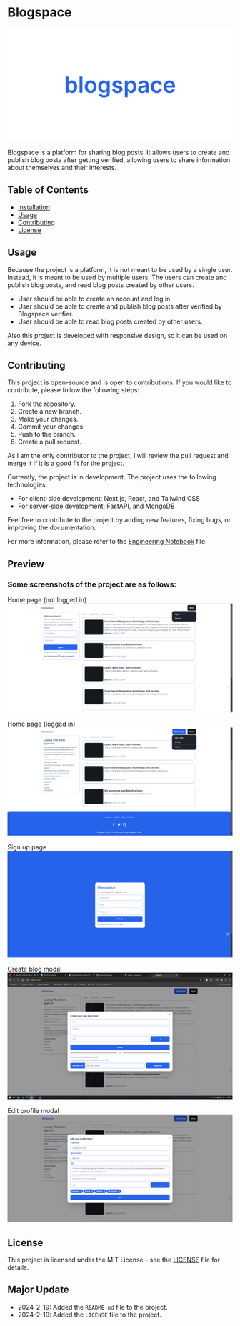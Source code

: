 # Blogspace

![Blogspace Banner](/documents/images/blogspace-banner.png)

Blogspace is a platform for sharing blog posts. It allows users to create and publish blog posts after getting verified, allowing users to share information about themselves and their interests.

## Table of Contents

- [Installation](#installation)
- [Usage](#usage)
- [Contributing](#contributing)
- [License](#license)

## Usage

Because the project is a platform, it is not meant to be used by a single user. Instead, it is meant to be used by multiple users. The users can create and publish blog posts, and read blog posts created by other users.

- User should be able to create an account and log in.
- User should be able to create and publish blog posts after verified by Blogspace verifier.
- User should be able to read blog posts created by other users.

Also this project is developed with responsive design, so it can be used on any device.

## Contributing

This project is open-source and is open to contributions. If you would like to contribute, please follow the following steps:
1. Fork the repository.
2. Create a new branch.
3. Make your changes.
4. Commit your changes.
5. Push to the branch.
6. Create a pull request.

As I am the only contributor to the project, I will review the pull request and merge it if it is a good fit for the project.

Currently, the project is in development. The project uses the following technologies:
- For client-side development: Next.js, React, and Tailwind CSS
- For server-side development: FastAPI, and MongoDB

Feel free to contribute to the project by adding new features, fixing bugs, or improving the documentation.

For more information, please refer to the [Engineering Notebook](/documents/text-files/notebook.md) file.

## Preview

### Some screenshots of the project are as follows:
Home page (not logged in)
![Home page](/documents/images/home-page.png)

Home page (logged in)
![Home page](/documents/images/home-page-logged-in.png)

Sign up page
![Sign up page](/documents/images/sign-up-page.png)

Create blog modal
![Create blog modal](/documents/images/create-blog-modal.png)

Edit profile modal
![Edit profile modal](/documents/images/edit-profile-modal.png)

## License

This project is licensed under the MIT License - see the [LICENSE](LICENSE) file for details.

## Major Update

- 2024-2-19: Added the `README.md` file to the project.
- 2024-2-19: Added the `LICENSE` file to the project.

